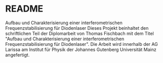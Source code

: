 # README #

Aufbau und Charakterisierung einer interferometrischen Frequenzstabilisierung für Diodenlaser
Dieses Projekt beinhaltet den schriftlichen Teil der Diplomarbeit von Thomas Fischbach mit dem Titel "Aufbau und Charakterisierung einer interferometrischen Frequenzstabilisierung für Diodenlaser". Die Arbeit wird innerhalb der AG Larissa am Institut für Physik der Johannes Gutenberg Universität Mainz angefertigt.